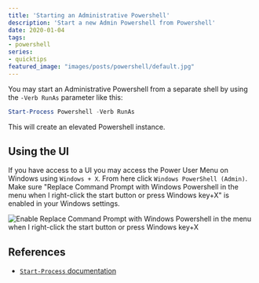 ```yaml
---
title: 'Starting an Administrative Powershell'
description: 'Start a new Admin Powershell from Powershell'
date: 2020-01-04
tags:
- powershell
series:
- quicktips
featured_image: "images/posts/powershell/default.jpg"
---
```


You may start an Administrative Powershell from a separate shell by using the `-Verb RunAs` parameter like this:

```powershell
Start-Process Powershell -Verb RunAs
```

This will create an elevated Powershell instance.

## Using the UI

If you have access to a UI you may access the Power User Menu on Windows using `Windows + X`. From here click `Windows PowerShell (Admin)`. Make sure "Replace Command Prompt with Windows Powershell in the menu when I right-click the start button or press Windows key+X" is enabled in your Windows settings.

![Enable Replace Command Prompt with Windows Powershell in the menu when I right-click the start button or press Windows key+X](/images/posts/powershell/powershell-windowsx.jpg)

## References

* [`Start-Process` documentation](https://docs.microsoft.com/en-us/powershell/module/microsoft.powershell.management/start-process) 